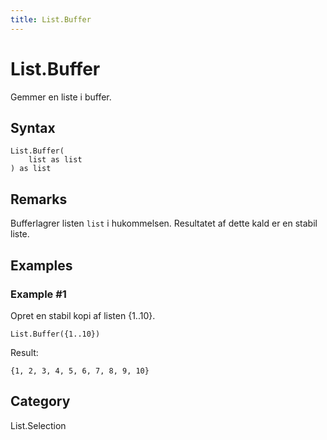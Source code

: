 ```yaml
---
title: List.Buffer
---
```


# List.Buffer


Gemmer en liste i buffer.


## Syntax

```powerquery
List.Buffer(
    list as list
) as list
```


## Remarks

Bufferlagrer listen <code>list</code> i hukommelsen. Resultatet af dette kald er en stabil liste.


## Examples

### Example #1 
Opret en stabil kopi af listen \{1..10}.
```powerquery
List.Buffer({1..10})
```

Result: 
```powerquery
{1, 2, 3, 4, 5, 6, 7, 8, 9, 10}
```




## Category
List.Selection
